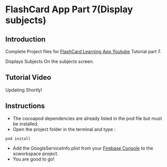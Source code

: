 # FlashCard App Part 7(Display subjects)

## Introduction
Complete Project files for [FlashCard Learning App Youtube](https://www.youtube.com/watch?v=8HlBHoSLWuQ&list=PLy9JCsy2u97nNVAjBlv99oxSUyxzQxK__) Tutorial part 7.

Displays Subjects On the subjects screen.

## Tutorial Video 
Updating Shortly!

## Instructions 
- The cocoapod dependencies are already listed in the pod file but must be installed.
- Open the project folder in the terminal and type :

 `pod install`
 
- Add the GoogleServiceInfo.plist from your [Firebase Console](firebase.google.com) to the xcworkspace project.
- You are good to go!